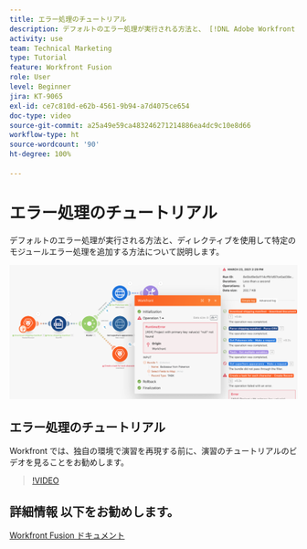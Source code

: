 ```yaml
---
title: エラー処理のチュートリアル
description: デフォルトのエラー処理が実行される方法と、 [!DNL Adobe Workfront Fusion]のディレクティブを使用して特定のモジュールエラー処理を追加する方法について説明します。
activity: use
team: Technical Marketing
type: Tutorial
feature: Workfront Fusion
role: User
level: Beginner
jira: KT-9065
exl-id: ce7c810d-e62b-4561-9b94-a7d4075ce654
doc-type: video
source-git-commit: a25a49e59ca483246271214886ea4dc9c10e8d66
workflow-type: ht
source-wordcount: '90'
ht-degree: 100%

---
```


# エラー処理のチュートリアル

デフォルトのエラー処理が実行される方法と、ディレクティブを使用して特定のモジュールエラー処理を追加する方法について説明します。

![エラー処理を含むシナリオの画像](assets/troubleshooting-and-error-handling-7.png)

## エラー処理のチュートリアル

Workfront では、独自の環境で演習を再現する前に、演習のチュートリアルのビデオを見ることをお勧めします。

>[!VIDEO](https://video.tv.adobe.com/v/335306/?quality=12&learn=on)

## 詳細情報 以下をお勧めします。

[Workfront Fusion ドキュメント](https://experienceleague.adobe.com/docs/workfront/using/adobe-workfront-fusion/workfront-fusion-2.html?lang=ja)
